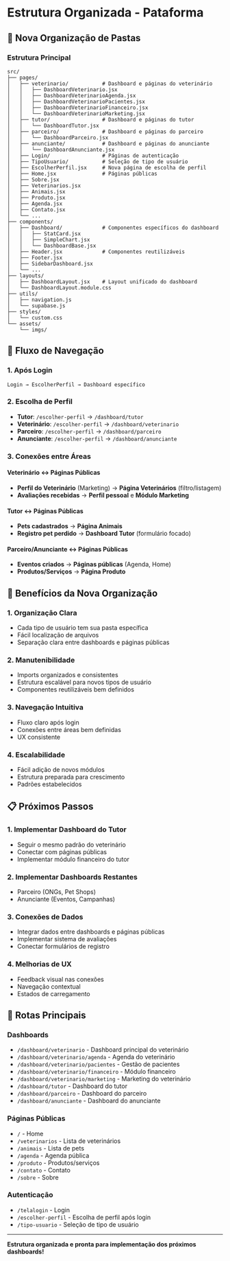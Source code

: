 # Estrutura Organizada - Pataforma

## 📁 Nova Organização de Pastas

### Estrutura Principal

```
src/
├── pages/
│   ├── veterinario/           # Dashboard e páginas do veterinário
│   │   ├── DashboardVeterinario.jsx
│   │   ├── DashboardVeterinarioAgenda.jsx
│   │   ├── DashboardVeterinarioPacientes.jsx
│   │   ├── DashboardVeterinarioFinanceiro.jsx
│   │   └── DashboardVeterinarioMarketing.jsx
│   ├── tutor/                 # Dashboard e páginas do tutor
│   │   └── DashboardTutor.jsx
│   ├── parceiro/              # Dashboard e páginas do parceiro
│   │   └── DashboardParceiro.jsx
│   ├── anunciante/            # Dashboard e páginas do anunciante
│   │   └── DashboardAnunciante.jsx
│   ├── Login/                 # Páginas de autenticação
│   ├── TipoUsuario/           # Seleção de tipo de usuário
│   ├── EscolherPerfil.jsx     # Nova página de escolha de perfil
│   ├── Home.jsx               # Páginas públicas
│   ├── Sobre.jsx
│   ├── Veterinarios.jsx
│   ├── Animais.jsx
│   ├── Produto.jsx
│   ├── Agenda.jsx
│   ├── Contato.jsx
│   └── ...
├── components/
│   ├── Dashboard/             # Componentes específicos do dashboard
│   │   ├── StatCard.jsx
│   │   ├── SimpleChart.jsx
│   │   └── DashboardBase.jsx
│   ├── Header.jsx             # Componentes reutilizáveis
│   ├── Footer.jsx
│   ├── SidebarDashboard.jsx
│   └── ...
├── layouts/
│   ├── DashboardLayout.jsx    # Layout unificado do dashboard
│   └── DashboardLayout.module.css
├── utils/
│   ├── navigation.js
│   └── supabase.js
├── styles/
│   └── custom.css
└── assets/
    └── imgs/
```

## 🔄 Fluxo de Navegação

### 1. Após Login

```
Login → EscolherPerfil → Dashboard específico
```

### 2. Escolha de Perfil

- **Tutor**: `/escolher-perfil` → `/dashboard/tutor`
- **Veterinário**: `/escolher-perfil` → `/dashboard/veterinario`
- **Parceiro**: `/escolher-perfil` → `/dashboard/parceiro`
- **Anunciante**: `/escolher-perfil` → `/dashboard/anunciante`

### 3. Conexões entre Áreas

#### Veterinário ↔ Páginas Públicas

- **Perfil do Veterinário** (Marketing) → **Página Veterinários** (filtro/listagem)
- **Avaliações recebidas** → **Perfil pessoal** e **Módulo Marketing**

#### Tutor ↔ Páginas Públicas

- **Pets cadastrados** → **Página Animais**
- **Registro pet perdido** → **Dashboard Tutor** (formulário focado)

#### Parceiro/Anunciante ↔ Páginas Públicas

- **Eventos criados** → **Páginas públicas** (Agenda, Home)
- **Produtos/Serviços** → **Página Produto**

## 🎯 Benefícios da Nova Organização

### 1. **Organização Clara**

- Cada tipo de usuário tem sua pasta específica
- Fácil localização de arquivos
- Separação clara entre dashboards e páginas públicas

### 2. **Manutenibilidade**

- Imports organizados e consistentes
- Estrutura escalável para novos tipos de usuário
- Componentes reutilizáveis bem definidos

### 3. **Navegação Intuitiva**

- Fluxo claro após login
- Conexões entre áreas bem definidas
- UX consistente

### 4. **Escalabilidade**

- Fácil adição de novos módulos
- Estrutura preparada para crescimento
- Padrões estabelecidos

## 📋 Próximos Passos

### 1. **Implementar Dashboard do Tutor**

- Seguir o mesmo padrão do veterinário
- Conectar com páginas públicas
- Implementar módulo financeiro do tutor

### 2. **Implementar Dashboards Restantes**

- Parceiro (ONGs, Pet Shops)
- Anunciante (Eventos, Campanhas)

### 3. **Conexões de Dados**

- Integrar dados entre dashboards e páginas públicas
- Implementar sistema de avaliações
- Conectar formulários de registro

### 4. **Melhorias de UX**

- Feedback visual nas conexões
- Navegação contextual
- Estados de carregamento

## 🔧 Rotas Principais

### Dashboards

- `/dashboard/veterinario` - Dashboard principal do veterinário
- `/dashboard/veterinario/agenda` - Agenda do veterinário
- `/dashboard/veterinario/pacientes` - Gestão de pacientes
- `/dashboard/veterinario/financeiro` - Módulo financeiro
- `/dashboard/veterinario/marketing` - Marketing do veterinário
- `/dashboard/tutor` - Dashboard do tutor
- `/dashboard/parceiro` - Dashboard do parceiro
- `/dashboard/anunciante` - Dashboard do anunciante

### Páginas Públicas

- `/` - Home
- `/veterinarios` - Lista de veterinários
- `/animais` - Lista de pets
- `/agenda` - Agenda pública
- `/produto` - Produtos/serviços
- `/contato` - Contato
- `/sobre` - Sobre

### Autenticação

- `/telalogin` - Login
- `/escolher-perfil` - Escolha de perfil após login
- `/tipo-usuario` - Seleção de tipo de usuário

---

**Estrutura organizada e pronta para implementação dos próximos dashboards!**
